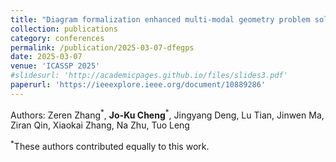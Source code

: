 ```yaml
---
title: "Diagram formalization enhanced multi-modal geometry problem solver"
collection: publications
category: conferences
permalink: /publication/2025-03-07-dfegps
date: 2025-03-07
venue: 'ICASSP 2025'
#slidesurl: 'http://academicpages.github.io/files/slides3.pdf'
paperurl: 'https://ieeexplore.ieee.org/document/10889286'
---
```

Authors: Zeren Zhang<sup>\*</sup>, **Jo-Ku Cheng**<sup>\*</sup>, Jingyang Deng, Lu Tian, Jinwen Ma, Ziran Qin, Xiaokai Zhang, Na Zhu, Tuo Leng

<sup>\*</sup>These authors contributed equally to this work.